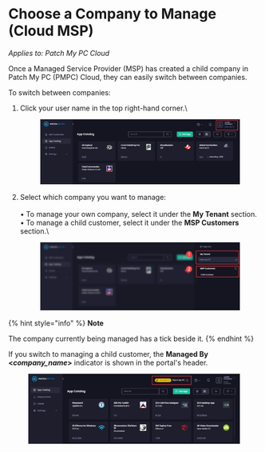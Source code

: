 # Choose a Company to Manage (Cloud MSP)

_Applies to: Patch My PC Cloud_

Once a Managed Service Provider (MSP) has created a child company in Patch My PC (PMPC) Cloud, they can easily switch between companies.

To switch between companies:

1.  Click your user name in the top right-hand corner.\


    <figure><img src="../../../../.gitbook/assets/image (2091).png" alt=""><figcaption></figcaption></figure>


2.  Select which company you want to manage:\
    \
    •  To manage your own company, select it under the **My Tenant** section.\
    •  To manage a child customer, select it under the **MSP Customers** section.\


    <figure><img src="../../../../.gitbook/assets/image (2092).png" alt="Selecting the company you want to manage"><figcaption></figcaption></figure>

{% hint style="info" %}
**Note**

The company currently being managed has a tick beside it.
{% endhint %}

If you switch to managing a child customer, the **Managed By <**_**company\_name**_**>** indicator is shown in the portal's header.

<figure><img src="../../../../.gitbook/assets/image (2093).png" alt="The “Managed By <company_name>” indicator is shown in the portal’s header if you are managing a child customer"><figcaption></figcaption></figure>
